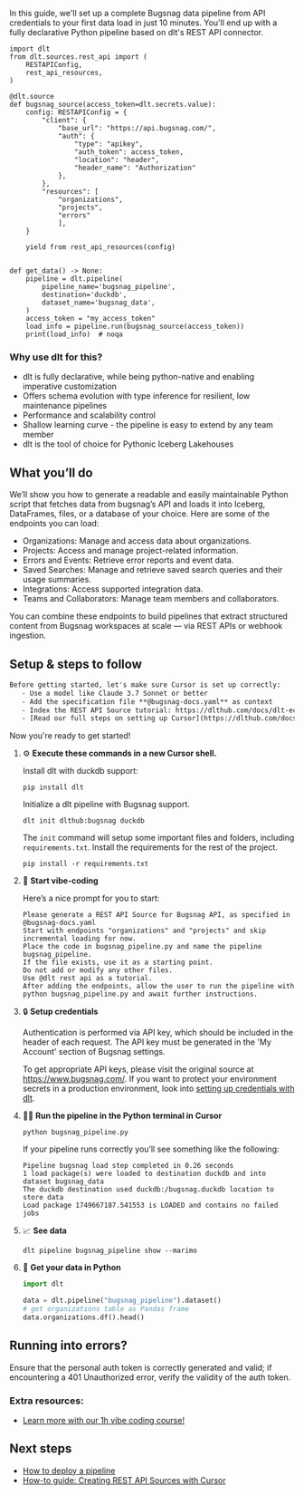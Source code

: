 In this guide, we'll set up a complete Bugsnag data pipeline from API credentials to your first data load in just 10 minutes. You'll end up with a fully declarative Python pipeline based on dlt's REST API connector.

```python-outcome
import dlt
from dlt.sources.rest_api import (
    RESTAPIConfig,
    rest_api_resources,
)

@dlt.source
def bugsnag_source(access_token=dlt.secrets.value):
    config: RESTAPIConfig = {
        "client": {
            "base_url": "https://api.bugsnag.com/",
            "auth": {
                "type": "apikey",
                "auth_token": access_token,
                "location": "header",
                "header_name": "Authorization"
            },
        },
        "resources": [
            "organizations",
            "projects",
            "errors"
            ],
    }

    yield from rest_api_resources(config)


def get_data() -> None:
    pipeline = dlt.pipeline(
        pipeline_name='bugsnag_pipeline',
        destination='duckdb',
        dataset_name='bugsnag_data', 
    )
    access_token = "my_access_token"
    load_info = pipeline.run(bugsnag_source(access_token))
    print(load_info)  # noqa
```

### Why use dlt for this?

- dlt is fully declarative, while being python-native and enabling imperative customization
- Offers schema evolution with type inference for resilient, low maintenance pipelines
- Performance and scalability control
- Shallow learning curve - the pipeline is easy to extend by any team member
- dlt is the tool of choice for Pythonic Iceberg Lakehouses

## What you’ll do

We’ll show you how to generate a readable and easily maintainable Python script that fetches data from bugsnag’s API and loads it into Iceberg, DataFrames, files, or a database of your choice. Here are some of the endpoints you can load:

- Organizations: Manage and access data about organizations.
- Projects: Access and manage project-related information.
- Errors and Events: Retrieve error reports and event data.
- Saved Searches: Manage and retrieve saved search queries and their usage summaries.
- Integrations: Access supported integration data.
- Teams and Collaborators: Manage team members and collaborators.

You can combine these endpoints to build pipelines that extract structured content from Bugsnag workspaces at scale — via REST APIs or webhook ingestion.

## Setup & steps to follow

```default
Before getting started, let's make sure Cursor is set up correctly:
   - Use a model like Claude 3.7 Sonnet or better
   - Add the specification file **@bugsnag-docs.yaml** as context
   - Index the REST API Source tutorial: https://dlthub.com/docs/dlt-ecosystem/verified-sources/rest_api/ and add it to context as **@dlt rest api**
   - [Read our full steps on setting up Cursor](https://dlthub.com/docs/dlt-ecosystem/llm-tooling/cursor-restapi#23-configuring-cursor-with-documentation)
```

Now you're ready to get started! 

1. ⚙️ **Execute these commands in a new Cursor shell.**
    
    Install dlt with duckdb support:
    ```shell
    pip install dlt
    ```

    Initialize a dlt pipeline with Bugsnag support.
    ```shell
    dlt init dlthub:bugsnag duckdb
    ```

    The `init` command will setup some important files and folders, including `requirements.txt`. Install the requirements for the rest of the project.
    ```shell
    pip install -r requirements.txt
    ```
    
2. 🤠 **Start vibe-coding**
    
    Here’s a nice prompt for you to start: 
    
    ```prompt
    Please generate a REST API Source for Bugsnag API, as specified in @bugsnag-docs.yaml 
    Start with endpoints "organizations" and "projects" and skip incremental loading for now. 
    Place the code in bugsnag_pipeline.py and name the pipeline bugsnag_pipeline. 
    If the file exists, use it as a starting point. 
    Do not add or modify any other files. 
    Use @dlt rest api as a tutorial. 
    After adding the endpoints, allow the user to run the pipeline with python bugsnag_pipeline.py and await further instructions.
    ```

    
3. 🔒 **Setup credentials** 
    
    Authentication is performed via API key, which should be included in the header of each request. The API key must be generated in the 'My Account' section of Bugsnag settings.
    
    To get appropriate API keys, please visit the original source at https://www.bugsnag.com/.
    If you want to protect your environment secrets in a production environment, look into [setting up credentials with dlt](https://dlthub.com/docs/walkthroughs/add_credentials).
    
4. 🏃‍♀️ **Run the pipeline in the Python terminal in Cursor**
    
    ```shell
    python bugsnag_pipeline.py
    ```
    
    If your pipeline runs correctly you’ll see something like the following:
    
    ```shell
    Pipeline bugsnag load step completed in 0.26 seconds
    1 load package(s) were loaded to destination duckdb and into dataset bugsnag_data
    The duckdb destination used duckdb:/bugsnag.duckdb location to store data
    Load package 1749667187.541553 is LOADED and contains no failed jobs
    ```
    
5. 📈 **See data**
    
    ```shell
    dlt pipeline bugsnag_pipeline show --marimo
    ```
    
6. 🐍 **Get your data in Python**
    
    ```python
    import dlt

   data = dlt.pipeline("bugsnag_pipeline").dataset()
   # get organizations table as Pandas frame
   data.organizations.df().head()
    ```

## Running into errors?

Ensure that the personal auth token is correctly generated and valid; if encountering a 401 Unauthorized error, verify the validity of the auth token.

### Extra resources:

- [Learn more with our 1h vibe coding course!](https://www.youtube.com/watch?v=GGid70rnJuM)

## Next steps

- [How to deploy a pipeline](https://dlthub.com/docs/walkthroughs/deploy-a-pipeline)
- [How-to guide: Creating REST API Sources with Cursor](https://dlthub.com/docs/dlt-ecosystem/llm-tooling/cursor-restapi)
